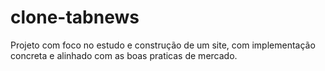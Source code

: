 # clone-tabnews
Projeto com foco no estudo e construção de um site, com implementação concreta e alinhado com as boas praticas de mercado.
